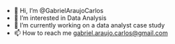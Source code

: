 - 👋 Hi, I’m @GabrielAraujoCarlos
- 👀 I’m interested in Data Analysis
- 🌱 I’m currently working on a data analyst case study
- 📫 How to reach me gabriel.araujo.carlos@gmail.com

<!---
GabrielAraujoCarlos/GabrielAraujoCarlos is a ✨ special ✨ repository because its `README.md` (this file) appears on your GitHub profile.
You can click the Preview link to take a look at your changes.
--->
